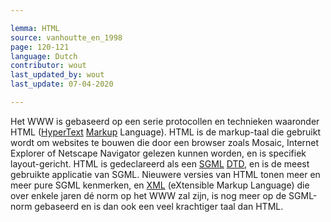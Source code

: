 ```yaml
---

lemma: HTML
source: vanhoutte_en_1998
page: 120-121
language: Dutch
contributor: wout
last_updated_by: wout
last_update: 07-04-2020

---
```


Het WWW is gebaseerd op een serie protocollen en technieken waaronder HTML ([HyperText](hypertext.html) [Markup](markup.html) Language). HTML is de markup-taal die gebruikt wordt om websites te bouwen die door een browser zoals Mosaic, Internet Explorer of Netscape Navigator gelezen kunnen worden, en is specifiek layout-gericht. HTML is gedeclareerd als een [SGML](SGML.html) [DTD](DTD.html), en is de meest gebruikte applicatie van SGML. Nieuwere versies van HTML tonen meer en meer pure SGML kenmerken, en [XML](XML.html) (eXtensible Markup Language) die over enkele jaren dé norm op het WWW zal zijn, is nog meer op de SGML-norm gebaseerd en is dan ook een veel krachtiger taal dan HTML.
